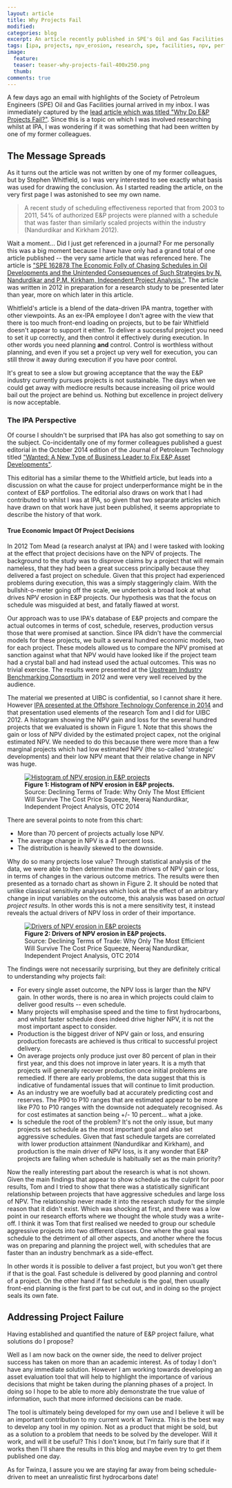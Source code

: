 ```yaml
---
layout: article
title: Why Projects Fail
modified:
categories: blog
excerpt: An article recently published in SPE's Oil and Gas Facilities references several of IPA's research articles, including one for which I was a co-author.
tags: [ipa, projects, npv_erosion, research, spe, facilities, npv, performance]
image:
  feature:
  teaser: teaser-why-projects-fail-400x250.png
  thumb:
comments: true
---
```


A few days ago an email with highlights of the Society of Petroleum Engineers (SPE) Oil and Gas Facilities journal arrived in my inbox. I was immediately captured by the [lead article which was titled "Why Do E&P Projects Fail?"](http://www.spe.org/ogf/print/subscribers/2014/10/07_Feat_ProjtMgmt.pdf?mkt_tok=3RkMMJWWfF9wsRolsqzJZKXonjHpfsX56%2BUvW6CzlMI%2F0ER3fOvrPUfGjI4HRMZgI%2BSLDwEYGJlv6SgFQrPGMaxszrgNUxY%3D). Since this is a topic on which I was involved researching whilst at IPA, I was wondering if it was something that had been written by one of my former colleagues.

## The Message Spreads

As it turns out the article was not written by one of my former colleagues, but by Stephen Whitfield, so I was very interested to see exactly what basis was used for drawing the conclusion. As I started reading the article, on the very first page I was astonished to see my own name.

> A recent study of scheduling effectiveness reported that from 2003 to 2011, 54% of authorized E&P projects were planned with a schedule that was faster than similarly scaled projects within the industry (Nandurdikar and Kirkham 2012).

Wait a moment... Did I just get referenced in a journal? For me personally this was a big moment because I have have only had a grand total of one article published -- the very same article that was referenced here. The article is ["SPE 162878 The Economic Folly of Chasing Schedules in
Oil Developments and the Unintended Consequences of Such Strategies by N. Nandurdikar and P.M. Kirkham, Independent Project Analysis."](https://www.onepetro.org/conference-paper/SPE-162878-MS?sort=&start=0&q=SPE+162878+The+Economic+Folly+of+Chasing+Schedules+in+Oil+Developments+and+the+Unintended+Consequences+of+Such+Strategies&from_year=&peer_reviewed=&published_between=&fromSearchResults=true&to_year=&rows=10#). The article was written in 2012 in preparation for a research study to be presented later than year, more on which later in this article.

Whitfield's article is a blend of the data-driven IPA mantra, together with other viewpoints. As an ex-IPA employee I don't agree with the view that there is too much front-end loading on projects, but to be fair Whitfield doesn't appear to support it either. To deliver a successful project you need to set it up correctly, and then control it effectively during execution. In other words you need planning **and** control. Control is worthless without planning, and even if you set a project up very well for execution, you can still throw it away during execution if you have poor control.

It's great to see a slow but growing acceptance that the way the E&P industry currently pursues projects is not sustainable. The days when we could get away with mediocre results because increasing oil price would bail out the project are behind us. Nothing but excellence in project delivery is now acceptable.

### The IPA Perspective

Of course I shouldn't be surprised that IPA has also got something to say on the subject. Co-incidentally one of my former colleagues published a guest editorial in the October 2014 edition of the Journal of Petroleum Technology titled ["Wanted: A New Type of Business Leader to Fix E&P Asset Developments"](http://www.spe.org/jpt/article/7312-guest-editorial-wanted-a-new-type-of-business-leader-to-fix-ep-asset-www.spe.orgelopments/).

This editorial has a similar theme to the Whitfield article, but leads into a discussion on what the cause for project underperformance might be in the context of E&P portfolios. The editorial also draws on work that I had contributed to whilst I was at IPA, so given that two separate articles which have drawn on that work have just been published, it seems appropriate to describe the history of that work.

#### True Economic Impact Of Project Decisions

In 2012 Tom Mead (a research analyst at IPA) and I were tasked with looking at the effect that project decisions have on the NPV of projects. The background to the study was to disprove claims by a project that will remain nameless, that they had been a great success principally because they delivered a fast project on schedule. Given that this project had experienced problems during execution, this was a simply staggeringly claim. With the bullshit-o-meter going off the scale, we undertook a broad look at what drives NPV erosion in E&P projects. Our hypothesis was that the focus on schedule was misguided at best, and fatally flawed at worst.

Our approach was to use IPA's database of E&P projects and compare the actual outcomes in terms of cost, schedule, reserves, production versus those that were promised at sanction. Since IPA didn't have the commercial models for these projects, we built a several hundred economic models, two for each project. These models allowed us to compare the NPV promised at sanction against what that NPV would have looked like if the project team had a crystal ball and had instead used the actual outcomes. This was no trivial exercise. The results were presented at the [Upstream Industry Benchmarking Consortium](http://ipaglobal.com/Services/Capital-Project-System-Services/Conferences/Upstream-Industry-Benchmarking-Consortium) in 2012 and were very well received by the audience.

The material we presented at UIBC is confidential, so I cannot share it here. However [IPA presented at the Offshore Technology Conference in 2014](http://www.ipaglobal.com/News-Room/Announcements/SlideShare--Why-Only-the-Most-Efficient-E-P-Projec) and that presentation used elements of the research Tom and I did for UIBC 2012. A histogram showing the NPV gain and loss for the several hundred projects that we evaluated is shown in Figure 1. Note that this shows the gain or loss of NPV divided by the estimated project capex, not the original estimated NPV. We needed to do this because there were more than a few marginal projects which had low estimated NPV (the so-called 'strategic' developments) and their low NPV meant that their relative change in NPV was huge.

<figure>
	<a href="{{ site.url }}/images/ipa-otc-2014-npv-value-erosion-histogram.png" data-lightbox="image-1" data-title="Histogram of NPV erosion in E&P projects">
		<img src="{{ site.url }}/images/ipa-otc-2014-npv-value-erosion-histogram.png" alt="Histogram of NPV erosion in E&P projects"/>
	</a>
	<figcaption><strong>Figure 1: Histogram of NPV erosion in E&P projects.</strong><br/> Source: Declining Terms of Trade: Why Only The Most Efficient Will Survive The Cost Price Squeeze, Neeraj Nandurdikar, Independent Project Analysis, OTC 2014</figcaption>
</figure>

There are several points to note from this chart:

* More than 70 percent of projects actually lose NPV.
* The average change in NPV is a 41 percent loss.
* The distribution is heavily skewed to the downside.

Why do so many projects lose value? Through statistical analysis of the data, we were able to then determine the main drivers of NPV gain or loss, in terms of changes in the various outcome metrics. The results were then presented as a tornado chart as shown in Figure 2. It should be noted that unlike classical sensitivity analyses which look at the effect of an arbitrary change in input variables on the outcome, this analysis was based on *actual project results*. In other words this is not a mere sensitivity test, it instead reveals the actual drivers of NPV loss in order of their importance.

<figure>
	<a href="{{ site.url }}/images/ipa-otc-2014-drivers-npv-erosion.png" data-lightbox="image-2" data-title="Drivers of NPV erosion in E&P projects">
		<img src="{{ site.url }}/images/ipa-otc-2014-drivers-npv-erosion.png" alt="Drivers of NPV erosion in E&P projects"/>
	</a>
	<figcaption><strong>Figure 2: Drivers of NPV erosion in E&P projects.</strong><br/> Source: Declining Terms of Trade: Why Only The Most Efficient Will Survive The Cost Price Squeeze, Neeraj Nandurdikar, Independent Project Analysis, OTC 2014</figcaption>
</figure>

The findings were not necessarily surprising, but they are definitely critical to understanding why projects fail:

* For every single asset outcome, the NPV loss is larger than the NPV gain. In other words, there is no area in which projects could claim to deliver good results -- even schedule.
* Many projects will emphasise speed and the time to first hydrocarbons, and whilst faster schedule does indeed drive higher NPV, it is not the most important aspect to consider.
* Production is the biggest driver of NPV gain or loss, and ensuring production forecasts are achieved is thus critical to successful project delivery.
* On average projects only produce just over 80 percent of plan in their first year, and this does not improve in later years. It is a myth that projects will generally recover production once initial problems are remedied. If there are early problems, the data suggest that this is indicative of fundamental issues that will continue to limit production.
* As an industry we are woefully bad at accurately predicting cost and reserves. The P90 to P10 ranges that are estimated appear to be more like P70 to P10 ranges with the downside not adequately recognised. As for cost estimates at sanction being +/- 10 percent... what a joke.
* Is schedule the root of the problem? It's not the only issue, but many projects set schedule as the most important goal and also set aggressive schedules. Given that fast schedule targets are correlated with lower production attainment (Nandurdikar and Kirkham), and production is the main driver of NPV loss, is it any wonder that E&P projects are failing when schedule is habitually set as the main priority?

Now the really interesting part about the research is what is not shown. Given the main findings that appear to show schedule as the culprit for poor results, Tom and I tried to show that there was a statistically significant relationship between projects that have aggressive schedules and large loss of NPV. The relationship never made it into the research study for the simple reason that it didn't exist. Which was shocking at first, and there was a low point in our research efforts where we thought the whole study was a write-off. I think it was Tom that first realised we needed to group our schedule aggressive projects into two different classes. One where the goal was schedule to the detriment of all other aspects, and another where the focus was on preparing and planning the project well, with schedules that are faster than an industry benchmark as a side-effect.

In other words it is possible to deliver a fast project, but you won't get there if that is the goal. Fast schedule is delivered by good planning and control of a project. On the other hand if fast schedule is the goal, then usually front-end planning is the first part to be cut out, and in doing so the project seals its own fate.

## Addressing Project Failure

Having established and quantified the nature of E&P project failure, what solutions do I propose? 

Well as I am now back on the owner side, the need to deliver project success has taken on more than an academic interest. As of today I don't have any immediate solution. However I am working towards developing an asset evaluation tool that will help to highlight the importance of various decisions that might be taken during the planning phases of a project. In doing so I hope to be able to more ably demonstrate the true value of information, such that more informed decisions can be made. 

The tool is ultimately being developed for my own use and I believe it will be an important contribution to my current work at Twinza. This is the best way to develop any tool in my opinion. Not as a product that might be sold, but as a solution to a problem that needs to be solved by the developer. Will it work, and will it be useful? This I don't know, but I'm fairly sure that if it works then I'll share the results in this blog and maybe even try to get them published one day.

As for Twinza, I assure you we are staying far away from being schedule-driven to meet an unrealistic first hydrocarbons date!